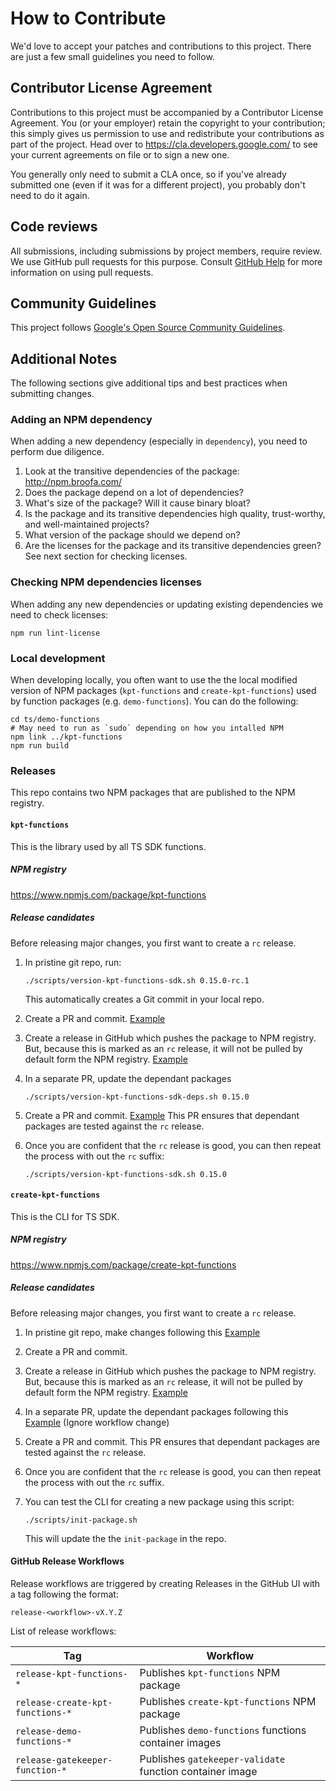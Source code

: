 # How to Contribute

We'd love to accept your patches and contributions to this project. There are
just a few small guidelines you need to follow.

## Contributor License Agreement

Contributions to this project must be accompanied by a Contributor License
Agreement. You (or your employer) retain the copyright to your contribution;
this simply gives us permission to use and redistribute your contributions as
part of the project. Head over to <https://cla.developers.google.com/> to see
your current agreements on file or to sign a new one.

You generally only need to submit a CLA once, so if you've already submitted one
(even if it was for a different project), you probably don't need to do it
again.

## Code reviews

All submissions, including submissions by project members, require review. We
use GitHub pull requests for this purpose. Consult
[GitHub Help](https://help.github.com/articles/about-pull-requests/) for more
information on using pull requests.

## Community Guidelines

This project follows
[Google's Open Source Community Guidelines](https://opensource.google.com/conduct/).

## Additional Notes

The following sections give additional tips and best practices when submitting
changes.

### Adding an NPM dependency

When adding a new dependency (especially in `dependency`), you need to perform
due diligence.

1. Look at the transitive dependencies of the package: <http://npm.broofa.com/>
1. Does the package depend on a lot of dependencies?
1. What's size of the package? Will it cause binary bloat?
1. Is the package and its transitive dependencies high quality, trust-worthy,
   and well-maintained projects?
1. What version of the package should we depend on?
1. Are the licenses for the package and its transitive dependencies green? See
   next section for checking licenses.

### Checking NPM dependencies licenses

When adding any new dependencies or updating existing dependencies we need to
check licenses:

```console
npm run lint-license
```

### Local development

When developing locally, you often want to use the the local modified version of
NPM packages (`kpt-functions` and `create-kpt-functions`) used by function
packages (e.g. `demo-functions`). You can do the following:

```console
cd ts/demo-functions
# May need to run as `sudo` depending on how you intalled NPM
npm link ../kpt-functions
npm run build
```

### Releases

This repo contains two NPM packages that are published to the NPM registry.

#### `kpt-functions`

This is the library used by all TS SDK functions.

##### NPM registry

https://www.npmjs.com/package/kpt-functions

##### Release candidates

Before releasing major changes, you first want to create a `rc` release.

1.  In pristine git repo, run:

    ```console
    ./scripts/version-kpt-functions-sdk.sh 0.15.0-rc.1
    ```

    This automatically creates a Git commit in your local repo.

2.  Create a PR and commit.
    [Example](https://github.com/GoogleContainerTools/kpt-functions-sdk/commit/d944c818f564a183c3cb092b282f5e83f770b18a)
3.  Create a release in GitHub which pushes the package to NPM registry. But,
    because this is marked as an `rc` release, it will not be pulled by default
    form the NPM registry.
    [Example](https://github.com/GoogleContainerTools/kpt-functions-sdk/releases/tag/release-kpt-functions-v0.14.0)

4.  In a separate PR, update the dependant packages

    ```console
    ./scripts/version-kpt-functions-sdk-deps.sh 0.15.0
    ```

5.  Create a PR and commit.
    [Example](https://github.com/GoogleContainerTools/kpt-functions-sdk/commit/e1126e5a23fac3d3a79706ceaca924a9b4d31a18)
    This PR ensures that dependant packages are tested against the `rc` release.

6.  Once you are confident that the `rc` release is good, you can then repeat
    the process with out the `rc` suffix:
    ```console
    ./scripts/version-kpt-functions-sdk.sh 0.15.0
    ```

#### `create-kpt-functions`

This is the CLI for TS SDK.

##### NPM registry

https://www.npmjs.com/package/create-kpt-functions

##### Release candidates

Before releasing major changes, you first want to create a `rc` release.

1.  In pristine git repo, make changes following this
    [Example](https://github.com/GoogleContainerTools/kpt-functions-sdk/pull/102/files)
2.  Create a PR and commit.
3.  Create a release in GitHub which pushes the package to NPM registry. But,
    because this is marked as an `rc` release, it will not be pulled by default
    form the NPM registry.
    [Example](https://github.com/GoogleContainerTools/kpt-functions-sdk/releases/tag/release-create-kpt-functions-v0.16.0)
4.  In a separate PR, update the dependant packages following this
    [Example](https://github.com/GoogleContainerTools/kpt-functions-sdk/pull/103/files)
    (Ignore workflow change)

5.  Create a PR and commit. This PR ensures that dependant packages are tested
    against the `rc` release.

6.  Once you are confident that the `rc` release is good, you can then repeat
    the process with out the `rc` suffix.
7.  You can test the CLI for creating a new package using this script:
    ```console
    ./scripts/init-package.sh
    ```
    This will update the the `init-package` in the repo.

#### GitHub Release Workflows

Release workflows are triggered by creating Releases in the GitHub UI with a tag
following the format:

`release-<workflow>-vX.Y.Z`

List of release workflows:

| Tag                              | Workflow                                                 |
| -------------------------------- | -------------------------------------------------------- |
| `release-kpt-functions-*`        | Publishes `kpt-functions` NPM package                    |
| `release-create-kpt-functions-*` | Publishes `create-kpt-functions` NPM package             |
| `release-demo-functions-*`       | Publishes `demo-functions` functions container images    |
| `release-gatekeeper-function-*`  | Publishes `gatekeeper-validate` function container image |
